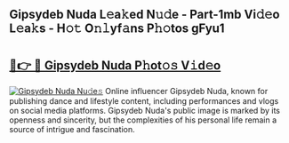## Gipsydeb Nuda L𝚎a𝚔ed N𝚞𝚍e - Part-1mb Vi𝚍𝚎o L𝚎a𝚔s - H𝚘𝚝 O𝚗𝚕yf𝚊ns P𝚑𝚘tos gFyu1

# <h2><a href="http://kf0oyd.oniu.top/?m=Gipsydeb+Nuda">🔗👉 🔴 Gipsydeb Nuda P𝚑ot𝚘𝚜 V𝚒d𝚎o</a></h2>

[![Gipsydeb Nuda Nu𝚍e𝚜](https://i.imgur.com/0qMVB7G.gif)](http://kf0oyd.oniu.top/?m=Gipsydeb+Nuda)
Online influencer Gipsydeb Nuda, known for publishing dance and lifestyle content, including performances and vlogs on social media platforms. Gipsydeb Nuda's public image is marked by its openness and sincerity, but the complexities of his personal life remain a source of intrigue and fascination.  
